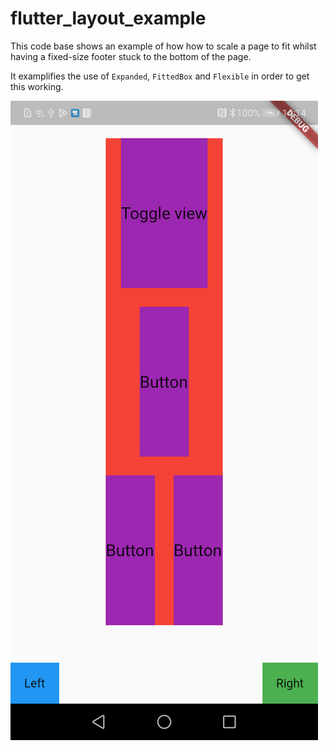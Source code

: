 # flutter_layout_example

This code base shows an example of how how to scale a page to fit whilst having a fixed-size footer stuck to the bottom of the page.

It examplifies the use of `Expanded`, `FittedBox` and `Flexible` in order to get this working.

![Example](./example.png)